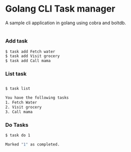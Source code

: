 # Golang CLI Task manager

A sample cli application in golang using cobra and boltdb.

# 

### Add task

```sh
$ task add Fetch water
$ task add Visit grocery
$ task add Call mama
```

### List task

```sh

$ task list

You have the following tasks
1. Fetch Water
2. Visit grocery
3. Call mama
```

### Do Tasks

```sh
$ task do 1

Marked "1" as completed.
```
